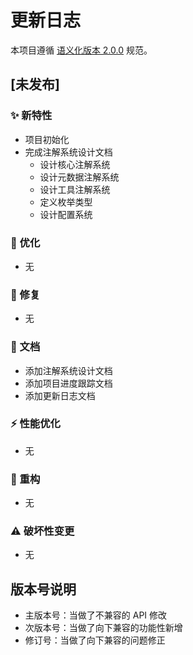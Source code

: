 # 更新日志

本项目遵循 [语义化版本 2.0.0](https://semver.org/lang/zh-CN/) 规范。

## [未发布]

### ✨ 新特性
- 项目初始化
- 完成注解系统设计文档
  - 设计核心注解系统
  - 设计元数据注解系统
  - 设计工具注解系统
  - 定义枚举类型
  - 设计配置系统

### 🔧 优化
- 无

### 🐛 修复
- 无

### 📝 文档
- 添加注解系统设计文档
- 添加项目进度跟踪文档
- 添加更新日志文档

### ⚡️ 性能优化
- 无

### 🔨 重构
- 无

### ⚠️ 破坏性变更
- 无

## 版本号说明

- 主版本号：当做了不兼容的 API 修改
- 次版本号：当做了向下兼容的功能性新增
- 修订号：当做了向下兼容的问题修正 
